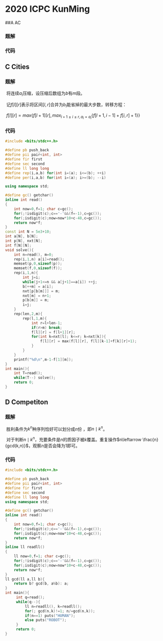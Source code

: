 # 2020 ICPC KunMing

##A AC

### 题解

### 代码

## C Cities

### 题解

​	将连续$a_i$压缩，设压缩后数组为$b$有$m$段。

​	记$f[l][r]$表示将区间$[l,r]$合并为$b_l$能省掉的最大步数，转移方程：

​	$f[l][r]=max\{f[l+1][r],max_{l+1\le i\le r, a_l=a_i}\{f[l+1,i-1]+f[i,r]+1\}\}$

### 代码

```c++
#include <bits/stdc++.h>

#define pb push_back
#define pii pair<int, int>
#define fir first
#define sec second
#define ll long long
#define rep(i,a,b) for(int i=(a); i<=(b); ++i)
#define per(i,a,b) for(int i=(a); i>=(b); --i)

using namespace std;

#define gc() getchar()
inline int read()
{
    int now=0,f=1; char c=gc();
    for(;!isdigit(c);c=='-'&&(f=-1),c=gc());
    for(;isdigit(c);now=now*10+c-48,c=gc());
    return now*f;
}
const int N = 5e3+10;
int a[N], b[N];
int p[N], nxt[N];
int f[N][N];
void solve(){
    int n=read(), m=0;
    rep(i,1,n) a[i]=read();
    memset(p,0,sizeof(p));
    memset(f,0,sizeof(f));
    rep(i,1,n){
        int j=i;
        while(j+1<=n && a[j+1]==a[i]) ++j;
        b[++m] = a[i];
        nxt[p[b[m]]] = m;
        nxt[m] = n+1;
        p[b[m]] = m;
        i=j;
    }
    rep(len,2,m){
        rep(l,1,m){
            int r=l+len-1;
            if(r>m) break;
            f[l][r] = f[l+1][r];
            for(int k=nxt[l]; k<=r; k=nxt[k]){
                f[l][r] = max(f[l][r], f[l][k-1]+f[k][r]+1);
            }
        }
    }
    printf("%d\n",m-1-f[1][m]);
}
int main(){
    int T=read();
    while(T--) solve();
    return 0;
}
```

## D Competiton

### 题解

​	胜利条件为$k^n$种序列恰好可以划分成$n$份 ，即$n\mid k^n$。

​	对于判断$n\mid k^n$，充要条件是$n$的质因子被$k$覆盖。重复操作$n\leftarrow \frac{n}{gcd(k,n)}$，观察$n$是否会降为1即可。

### 代码

```c++
#include <bits/stdc++.h>

#define pb push_back
#define pii pair<int, int>
#define fir first
#define sec second
#define ll long long
using namespace std;

#define gc() getchar()
inline int read()
{
    int now=0,f=1; char c=gc();
    for(;!isdigit(c);c=='-'&&(f=-1),c=gc());
    for(;isdigit(c);now=now*10+c-48,c=gc());
    return now*f;
}
inline ll readll()
{
    ll now=0,f=1; char c=gc();
    for(;!isdigit(c);c=='-'&&(f=-1),c=gc());
    for(;isdigit(c);now=now*10+c-48,c=gc());
    return now*f;
}
ll gcd(ll a,ll b){
    return b? gcd(b, a%b): a;
}
int main(){
     int q=read();
     while(q--){
         ll n=readll(), k=readll();
         for(; gcd(n,k)!=1; n/=gcd(n,k));
         if(n==1) puts("HUMAN");
         else puts("ROBOT");
     }
     return 0;
}
```